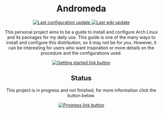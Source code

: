 <h1 align="center">Andromeda</h1>

<p align="center">
	<a href="https://github.com/ChaosDynamix/Andromeda/commits/master">
		<img src="https://img.shields.io/badge/configuration update-01--20--2020-blue?style=flat-square" alt="Last configuration update" />
	</a>
	<a href="https://github.com/ChaosDynamix/Andromeda/wiki/_history">
		<img src="https://img.shields.io/badge/wiki update-01--20--2020-blue?style=flat-square" alt="Last wiki update" />
	</a>
</p>

<p align="center">
	This personal project aims to be a guide to install and configure Arch Linux and its packages for my daily use. This guide is one of the many ways to install and configure this distribution, so it may not be for you. However, it can be interesting for users who want inspiration or more details on the procedure and the configurations used.
</p>

<p align="center">
	<a href="https://github.com/ChaosDynamix/Andromeda/wiki">
		<img src="https://img.shields.io/badge/-Getting%20started-brightgreen?style=for-the-badge" alt="Getting started link button" />
	</a>
</p>

<h2 align="center">Status</h2>

<p align="center">
	This project is in progress and not finished, for more information click the button below.
</p>

<p align="center">
	<a href="https://github.com/ChaosDynamix/Andromeda/projects">
		<img src="https://img.shields.io/badge/-Show progress-yellow?style=for-the-badge" alt="Progress link button" />
	</a>
</p>
